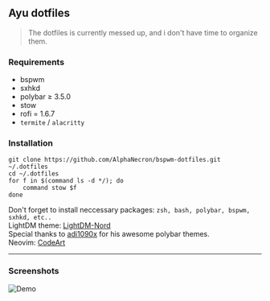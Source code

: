 ## Ayu dotfiles

> The dotfiles is currently messed up, and i don't have time to organize them.

### Requirements
* bspwm
* sxhkd
* polybar ≥ 3.5.0
* stow
* rofi = 1.6.7
* `termite` / `alacritty`
### Installation
```
git clone https://github.com/AlphaNecron/bspwm-dotfiles.git ~/.dotfiles
cd ~/.dotfiles
for f in $(command ls -d */); do
	command stow $f
done
```
Don't forget to install neccessary packages: `zsh, bash, polybar, bspwm, sxhkd, etc..`  
LightDM theme: [LightDM-Nord](https://github.com/AlphaNecron/lightdm-gab-nord)  
Special thanks to [adi1090x](https://github.com/adi1090x) for his awesome polybar themes.  
Neovim: [CodeArt](https://github.com/artart222/CodeArt)
***
### Screenshots
![Demo](https://raw.githubusercontent.com/AlphaNecron/bspwm-dotfiles/master/screenshots/1.png)
